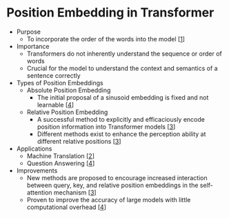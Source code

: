 # Position Embedding in Transformer
- Purpose
    - To incorporate the order of the words into the model [[1](https://dx.doi.org/10.1017/s1351324923000128)]
- Importance
    - Transformers do not inherently understand the sequence or order of words
    - Crucial for the model to understand the context and semantics of a sentence correctly
- Types of Position Embeddings
    - Absolute Position Embedding
        - The initial proposal of a sinusoid embedding is fixed and not learnable [[4](https://dx.doi.org/10.18653/v1/2020.findings-emnlp.298)]
    - Relative Position Embedding
        - A successful method to explicitly and efficaciously encode position information into Transformer models [[3](https://dx.doi.org/10.18653/v1/2021.emnlp-main.237)]
        - Different methods exist to enhance the perception ability at different relative positions [[3](https://dx.doi.org/10.18653/v1/2021.emnlp-main.237)]
- Applications
    - Machine Translation [[2](https://dx.doi.org/10.1109/ACCESS.2021.3122921)]
    - Question Answering [[4](https://dx.doi.org/10.18653/v1/2020.findings-emnlp.298)]
- Improvements
    - New methods are proposed to encourage increased interaction between query, key, and relative position embeddings in the self-attention mechanism [[3](https://dx.doi.org/10.18653/v1/2021.emnlp-main.237)]
    - Proven to improve the accuracy of large models with little computational overhead [[4](https://dx.doi.org/10.18653/v1/2020.findings-emnlp.298)]
